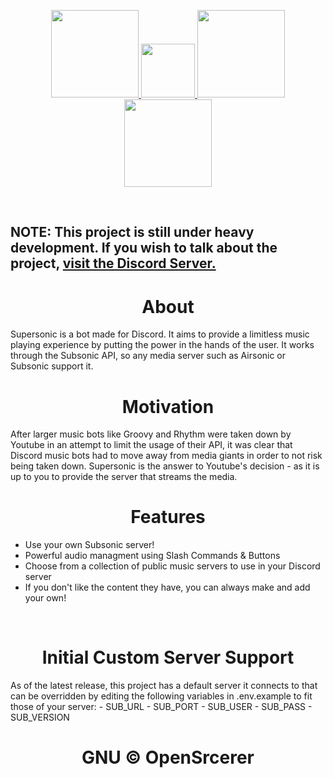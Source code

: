 <p align=center>
  <a href="https://www.codefactor.io/repository/github/opensrcerer/supersonic">
    <img src="https://www.codefactor.io/repository/github/opensrcerer/supersonic/badge" width=140/>
  </a>
  <a href="https://github.com/OpenSrcerer/supersonic/network">
    <img src="https://img.shields.io/github/forks/OpenSrcerer/supersonic?style=flat-square" width=86/>
  </a>
  <a href="https://github.com/OpenSrcerer/supersonic/issues">
    <img src="https://img.shields.io/github/issues/OpenSrcerer/supersonic?style=flat-square" width=140/>
  </a>
  <a href="https://app.travis-ci.com/github/OpenSrcerer/supersonic">
    <img src="https://app.travis-ci.com/OpenSrcerer/supersonic.svg" width=140/>
  </a>
</p>

<br>

<h2>
    NOTE: This project is still under heavy development.
    If you wish to talk about the project, 
    <a href="https://discord.gg/EHuhw2Qhgv">visit the Discord Server.</a>
</h2>

<h1 align=center>About</h1>
Supersonic is a bot made for Discord. It aims to provide a limitless music playing experience by putting the power in the hands of the user. It works through the Subsonic API, so any media server such as Airsonic or Subsonic support it.

<br>

<h1 align=center>Motivation</h1>
After larger music bots like Groovy and Rhythm were taken down by Youtube in an attempt to limit the usage of their API, it was clear that Discord music bots had to move away from media giants in order to not risk being taken down. Supersonic is the answer to Youtube's decision - as it is up to you to provide the server that streams the media.

<br>

<h1 align=center>Features</h1>

* Use your own Subsonic server!
* Powerful audio managment using Slash Commands & Buttons
* Choose from a collection of public music servers to use in your Discord server
* If you don't like the content they have, you can always make and add your own!

<br>

<h1 align=center>Initial Custom Server Support</h1>
As of the latest release, this project has a default server it connects to that can be overridden by editing the following variables in .env.example to fit those of your server:
- SUB_URL
- SUB_PORT
- SUB_USER
- SUB_PASS
- SUB_VERSION

<h1 align=center>
  GNU © OpenSrcerer
</h1>
